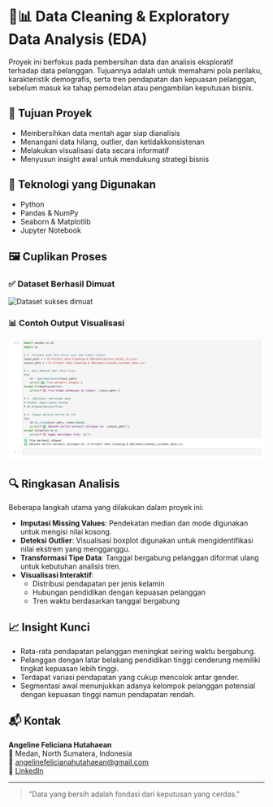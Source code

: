 # 🧹📊 Data Cleaning & Exploratory Data Analysis (EDA)

Proyek ini berfokus pada pembersihan data dan analisis eksploratif terhadap data pelanggan. Tujuannya adalah untuk memahami pola perilaku, karakteristik demografis, serta tren pendapatan dan kepuasan pelanggan, sebelum masuk ke tahap pemodelan atau pengambilan keputusan bisnis.

## 🎯 Tujuan Proyek

- Membersihkan data mentah agar siap dianalisis
- Menangani data hilang, outlier, dan ketidakkonsistenan
- Melakukan visualisasi data secara informatif
- Menyusun insight awal untuk mendukung strategi bisnis

## 🧰 Teknologi yang Digunakan

- Python
- Pandas & NumPy
- Seaborn & Matplotlib
- Jupyter Notebook

## 🖼️ Cuplikan Proses

### ✅ Dataset Berhasil Dimuat
<img src="images/Dataset sukses dimuat.png" alt="Dataset sukses dimuat" width="700"/>

### 📊 Contoh Output Visualisasi
<img src="images/Output.png" alt="Visualisasi Output" width="700"/>

## 🔍 Ringkasan Analisis

Beberapa langkah utama yang dilakukan dalam proyek ini:

- **Imputasi Missing Values**: Pendekatan median dan mode digunakan untuk mengisi nilai kosong.
- **Deteksi Outlier**: Visualisasi boxplot digunakan untuk mengidentifikasi nilai ekstrem yang mengganggu.
- **Transformasi Tipe Data**: Tanggal bergabung pelanggan diformat ulang untuk kebutuhan analisis tren.
- **Visualisasi Interaktif**:
  - Distribusi pendapatan per jenis kelamin
  - Hubungan pendidikan dengan kepuasan pelanggan
  - Tren waktu berdasarkan tanggal bergabung

## 📈 Insight Kunci

- Rata-rata pendapatan pelanggan meningkat seiring waktu bergabung.
- Pelanggan dengan latar belakang pendidikan tinggi cenderung memiliki tingkat kepuasan lebih tinggi.
- Terdapat variasi pendapatan yang cukup mencolok antar gender.
- Segmentasi awal menunjukkan adanya kelompok pelanggan potensial dengan kepuasan tinggi namun pendapatan rendah.

## 📬 Kontak

**Angeline Feliciana Hutahaean**  
📍 Medan, North Sumatera, Indonesia  
📧 angelinefelicianahutahaean@gmail.com  
🔗 [LinkedIn](https://linkedin.com/in/angelinefelicianahutahaean)

---

> "Data yang bersih adalah fondasi dari keputusan yang cerdas."
